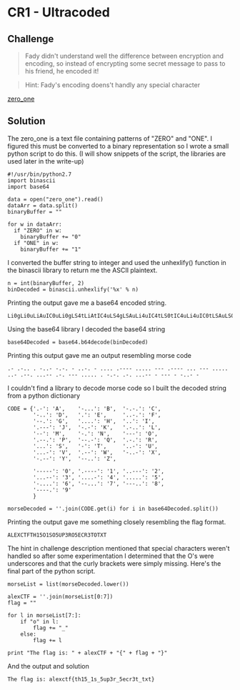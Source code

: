 # CR1 - Ultracoded

## Challenge
> Fady didn't understand well the difference between encryption and encoding, so instead of encrypting some secret message to pass to his friend, he encoded it!

> Hint: Fady's encoding doens't handly any special character

[zero_one](zero_one)

## Solution
The zero_one is a text file containing patterns of "ZERO" and "ONE". I figured this must be converted to a binary representation so I wrote a small python script to do this. (I will show snippets of the script, the libraries are used later in the write-up)

```
#!/usr/bin/python2.7
import binascii
import base64

data = open("zero_one").read()
dataArr = data.split()
binaryBuffer = ""

for w in dataArr:
  if "ZERO" in w:
    binaryBuffer += "0"
  if "ONE" in w:
    binaryBuffer += "1"
```
I converted the buffer string to integer and used the unhexlify() function in the binascii library to return me the ASCII plaintext.
```
n = int(binaryBuffer, 2)
binDecoded = binascii.unhexlify('%x' % n)
```
Printing the output gave me a base64 encoded string.
```
Li0gLi0uLiAuIC0uLi0gLS4tLiAtIC4uLS4gLSAuLi4uIC4tLS0tIC4uLi4uIC0tLSAuLS0tLSAuLi4gLS0tIC4uLi4uIC4uLSAuLS0uIC4uLi0tIC4tLiAtLS0gLi4uLi4gLiAtLi0uIC4tLiAuLi4tLSAtIC0tLSAtIC0uLi0gLQ==
```
Using the base64 library I decoded the base64 string
```
base64Decoded = base64.b64decode(binDecoded)
```
Printing this output gave me an output resembling morse code
```
.- .-.. . -..- -.-. - ..-. - .... .---- ..... --- .---- ... --- ..... ..- .--. ...-- .-. --- ..... . -.-. .-. ...-- - --- - -..- -
```
I couldn't find a library to decode morse code so I built the decoded string from a python dictionary
```
CODE = {'.-': 'A',    '-...': 'B',  '-.-.': 'C',
        '-..': 'D',   '.': 'E',     '..-.': 'F',
        '--.': 'G',   '....': 'H',  '..': 'I',
        '.---': 'J',  '-.-': 'K',   '.-..': 'L',
        '--': 'M',    '-.': 'N',    '---': 'O',
        '.--.': 'P',  '--.-': 'Q',  '.-.': 'R',
        '...': 'S',   '-': 'T',     '..-': 'U',
        '...-': 'V',  '.--': 'W',   '-..-': 'X',
        '-.--': 'Y',  '--..': 'Z',

        '-----': '0', '.----': '1', '..---': '2',
        '...--': '3', '....-': '4', '.....': '5',
        '-....': '6', '--...': '7', '---..': '8',
        '----.': '9'
        }

morseDecoded = ''.join(CODE.get(i) for i in base64Decoded.split())
```
Printing the output gave me something closely resembling the flag format. 
```
ALEXCTFTH15O1SO5UP3RO5ECR3TOTXT
```
The hint in challenge description mentioned that special characters weren't handled so after some experimentation I determined that the O's were underscores and that the curly brackets were simply missing. Here's the final part of the python script.
```
morseList = list(morseDecoded.lower())

alexCTF = ''.join(morseList[0:7])
flag = ""

for l in morseList[7:]:
    if "o" in l:
        flag += "_"
    else:
        flag += l

print "The flag is: " + alexCTF + "{" + flag + "}"
```
And the output and solution
```
The flag is: alexctf{th15_1s_5up3r_5ecr3t_txt}
```



